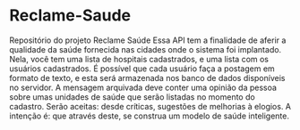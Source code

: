 # Reclame-Saude
 Repositório do projeto Reclame Saúde 
 Essa API tem a finalidade de aferir a qualidade 
 da saúde fornecida nas cidades onde o sistema foi 
 implantado.  Nela, você tem uma lista de hospitais 
 cadastrados, e uma lista com os usuários cadastrados. 
 É possível  que cada usuário faça a postagem em formato de texto, 
 e esta será armazenada  nos banco de dados disponíveis
 no servidor. A mensagem arquivada deve conter uma opinião
 da pessoa sobre umas unidades de saúde que serão listadas
 no momento  do cadastro. Serão aceitas: desde críticas,
 sugestões de melhorias à elogios. A intenção é: que através
 deste,  se construa um modelo de saúde inteligente. 
